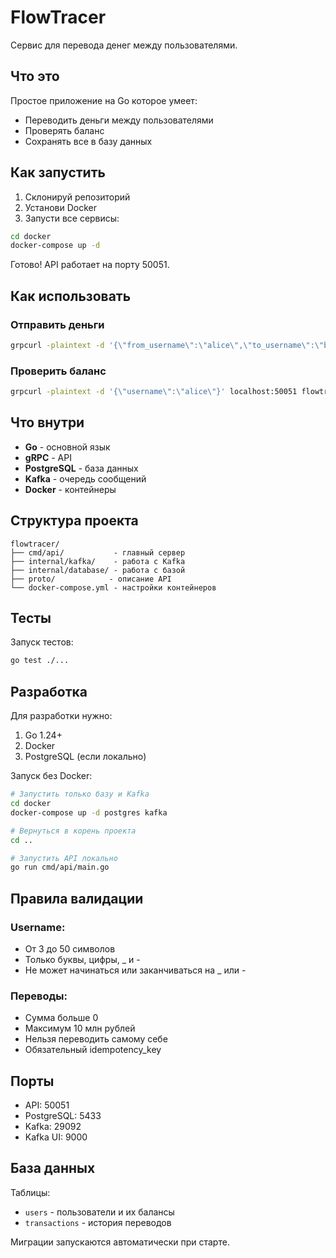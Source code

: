 # FlowTracer

Сервис для перевода денег между пользователями.

## Что это

Простое приложение на Go которое умеет:
- Переводить деньги между пользователями
- Проверять баланс
- Сохранять все в базу данных

## Как запустить

1. Склонируй репозиторий
2. Установи Docker
3. Запусти все сервисы:

```bash
cd docker
docker-compose up -d
```

Готово! API работает на порту 50051.

## Как использовать

### Отправить деньги

```bash
grpcurl -plaintext -d '{\"from_username\":\"alice\",\"to_username\":\"bob\",\"amount\":100,\"idempotency_key\":\"test123\"}' localhost:50051 flowtracer.FlowTracerService/SendTransaction
```

### Проверить баланс

```bash
grpcurl -plaintext -d '{\"username\":\"alice\"}' localhost:50051 flowtracer.FlowTracerService/GetBalance
```

## Что внутри

- **Go** - основной язык
- **gRPC** - API
- **PostgreSQL** - база данных
- **Kafka** - очередь сообщений
- **Docker** - контейнеры

## Структура проекта

```
flowtracer/
├── cmd/api/           - главный сервер
├── internal/kafka/    - работа с Kafka
├── internal/database/ - работа с базой
├── proto/            - описание API
└── docker-compose.yml - настройки контейнеров
```

## Тесты

Запуск тестов:

```bash
go test ./...
```

## Разработка

Для разработки нужно:
1. Go 1.24+
2. Docker
3. PostgreSQL (если локально)

Запуск без Docker:

```bash
# Запустить только базу и Kafka
cd docker
docker-compose up -d postgres kafka

# Вернуться в корень проекта
cd ..

# Запустить API локально
go run cmd/api/main.go
```

## Правила валидации

### Username:
- От 3 до 50 символов
- Только буквы, цифры, _ и -
- Не может начинаться или заканчиваться на _ или -

### Переводы:
- Сумма больше 0
- Максимум 10 млн рублей
- Нельзя переводить самому себе
- Обязательный idempotency_key

## Порты

- API: 50051
- PostgreSQL: 5433
- Kafka: 29092
- Kafka UI: 9000

## База данных

Таблицы:
- `users` - пользователи и их балансы
- `transactions` - история переводов

Миграции запускаются автоматически при старте.